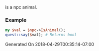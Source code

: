 is a npc animal.
### Example

```perl
my $val = $npc->IsAnimal();
quest::say($val); # Returns bool
```


Generated On 2018-04-29T00:35:14-07:00